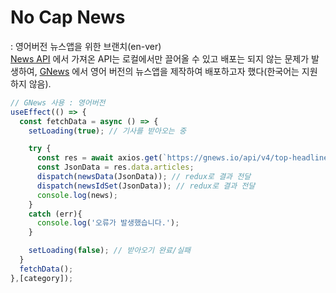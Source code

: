 # No Cap News
: 영어버전 뉴스앱을 위한 브랜치(en-ver) <br>
[News API](https://newsapi.org/) 에서 가져온 API는 로컬에서만 끌어올 수 있고 배포는 되지 않는 문제가 발생하여,
[GNews](https://gnews.io/) 에서 영어 버전의 뉴스앱을 제작하여 배포하고자 했다(한국어는 지원하지 않음).

```javascript
// GNews 사용 : 영어버전
useEffect(() => {
  const fetchData = async () => {
    setLoading(true); // 기사를 받아오는 중

    try {
      const res = await axios.get(`https://gnews.io/api/v4/top-headlines?topic=${category}&country=us&token=b58e30ef6a2623ef1c207061888987d8`);
      const JsonData = res.data.articles;
      dispatch(newsData(JsonData)); // redux로 결과 전달
      dispatch(newsIdSet(JsonData)); // redux로 결과 전달
      console.log(news);
    }
    catch (err){
      console.log('오류가 발생했습니다.');
    }

    setLoading(false); // 받아오기 완료/실패
  }
  fetchData();
},[category]);
```